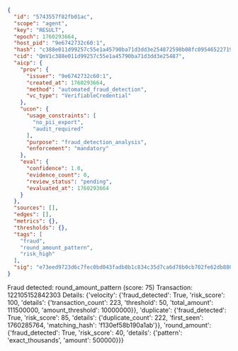 ```json
{
  "id": "5743557f82fb01ac",
  "scope": "agent",
  "key": "RESULT",
  "epoch": 1760293664,
  "host_pid": "9e6742732c60:1",
  "hash": "c388e011d99257c55e1a45790ba71d3dd3e254872598b08fc095465227195aad",
  "cid": "QmV1c388e011d99257c55e1a45790ba71d3dd3e25487",
  "aicp": {
    "prov": {
      "issuer": "9e6742732c60:1",
      "created_at": 1760293664,
      "method": "automated_fraud_detection",
      "vc_type": "VerifiableCredential"
    },
    "ucon": {
      "usage_constraints": [
        "no_pii_export",
        "audit_required"
      ],
      "purpose": "fraud_detection_analysis",
      "enforcement": "mandatory"
    },
    "eval": {
      "confidence": 1.0,
      "evidence_count": 0,
      "review_status": "pending",
      "evaluated_at": 1760293664
    }
  },
  "sources": [],
  "edges": [],
  "metrics": {},
  "thresholds": {},
  "tags": [
    "fraud",
    "round_amount_pattern",
    "risk_high"
  ],
  "sig": "e73eed9723d6c7fec0bd043fadb8b1c834c35d7ca6d78b0cb702fe62db8809b3"
}
```

Fraud detected: round_amount_pattern (score: 75)
Transaction: 122105152842303
Details: {'velocity': {'fraud_detected': True, 'risk_score': 100, 'details': {'transaction_count': 223, 'threshold': 50, 'total_amount': 111500000, 'amount_threshold': 10000000}}, 'duplicate': {'fraud_detected': True, 'risk_score': 85, 'details': {'duplicate_count': 222, 'first_seen': 1760285764, 'matching_hash': 'f130ef58b190a1ab'}}, 'round_amount': {'fraud_detected': True, 'risk_score': 40, 'details': {'pattern': 'exact_thousands', 'amount': 500000}}}